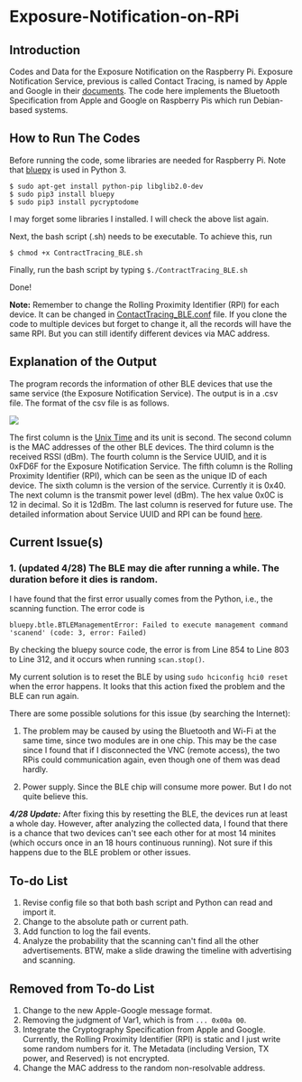 # Exposure-Notification-on-RPi

## Introduction

Codes and Data for the Exposure Notification on the Raspberry Pi. Exposure Notification Service, previous is called Contact Tracing, is named by Apple and Google in their [documents](https://www.apple.com/covid19/contacttracing/). The code here implements the Bluetooth Specification from Apple and Google on Raspberry Pis which run Debian-based systems. 

## How to Run The Codes

Before running the code, some libraries are needed for Raspberry Pi. Note that [bluepy](https://github.com/IanHarvey/bluepy) is used in Python 3. 
<!--$ sudo apt install pi-bluetooth-->
```
$ sudo apt-get install python-pip libglib2.0-dev
$ sudo pip3 install bluepy
$ sudo pip3 install pycryptodome
```
I may forget some libraries I installed. I will check the above list again. 

Next, the bash script (.sh) needs to be executable. To achieve this, run
```
$ chmod +x ContractTracing_BLE.sh
```
Finally, run the bash script by typing `$./ContractTracing_BLE.sh`

Done!

**Note:** Remember to change the Rolling Proximity Identifier (RPI) for each device. It can be changed in [ContactTracing_BLE.conf](/ContactTracing_BLE.conf) file. If you clone the code to multiple devices but forget to change it, all the records will have the same RPI. But you can still identify different devices via MAC address. 

## Explanation of the Output

The program records the information of other BLE devices that use the same service (the Exposure Notification Service). The output is in a .csv file. The format of the csv file is as follows. 

<!--<img src="/images/Example_Output_ContactTracing.PNG">-->
<img src="https://github.com/ececli/Exposure-Notification-on-RPi/blob/master/images/Example_Output_ContactTracing.PNG">

The first column is the [Unix Time](https://en.wikipedia.org/wiki/Unix_time) and its unit is second. The second column is the MAC addresses of the other BLE devices. The third column is the received RSSI (dBm). The fourth column is the Service UUID, and it is 0xFD6F for the Exposure Notification Service. The fifth column is the Rolling Proximity Identifier (RPI), which can be seen as the unique ID of each device. The sixth column is the version of the service. Currently it is 0x40. The next column is the transmit power level (dBm). The hex value 0x0C is 12 in decimal. So it is 12dBm. The last column is reserved for future use. The detailed information about Service UUID and RPI can be found [here](https://www.apple.com/covid19/contacttracing/). 



## Current Issue(s)

### 1. (updated 4/28) The BLE may die after running a while. The duration before it dies is random. 

I have found that the first error usually comes from the Python, i.e., the scanning function. The error code is

`bluepy.btle.BTLEManagementError: Failed to execute management command 'scanend' (code: 3, error: Failed)`

By checking the bluepy source code, the error is from Line 854 to Line 803 to Line 312, and it occurs when running `scan.stop()`. 

My current solution is to reset the BLE by using `sudo hciconfig hci0 reset` when the error happens. It looks that this action fixed the problem and the BLE can run again. 

There are some possible solutions for this issue (by searching the Internet):

1. The problem may be caused by using the Bluetooth and Wi-Fi at the same time, since two modules are in one chip. This may be the case since I found that if I disconnected the VNC (remote access), the two RPis could communication again, even though one of them was dead hardly. 

2. Power supply. Since the BLE chip will consume more power. But I do not quite believe this. 

***4/28 Update:*** After fixing this by resetting the BLE, the devices run at least a whole day. However, after analyzing the collected data, I found that there is a chance that two devices can't see each other for at most 14 minites (which occurs once in an 18 hours continuous running). Not sure if this happens due to the BLE problem or other issues. 

## To-do List

1. Revise config file so that both bash script and Python can read and import it.
2. Change to the absolute path or current path. 
3. Add function to log the fail events.
4. Analyze the probability that the scanning can't find all the other advertisements. BTW, make a slide drawing the timeline with advertising and scanning. 


## Removed from To-do List

1. Change to the new Apple-Google message format. 
2. Removing the judgment of Var1, which is from `... 0x00a 00`. 
3. Integrate the Cryptography Specification from Apple and Google. Currently, the Rolling Proximity Identifier (RPI) is static and I just write some random numbers for it. The Metadata (including Version, TX power, and Reserved) is not encrypted. 
4. Change the MAC address to the random non-resolvable address.
